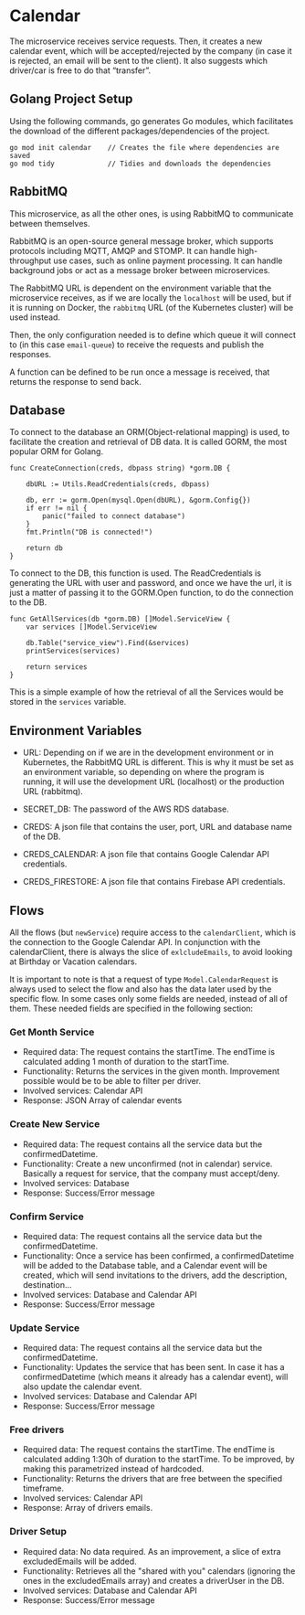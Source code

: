 # Calendar

The microservice receives service requests. Then, it creates a new calendar event, which will be accepted/rejected by
the company (in case it is rejected, an email will be sent to the client). It also suggests which driver/car is free to
do that “transfer”.

## Golang Project Setup

Using the following commands, go generates Go modules, which facilitates the download of the different
packages/dependencies of the project.

```
go mod init calendar    // Creates the file where dependencies are saved
go mod tidy             // Tidies and downloads the dependencies
```

## RabbitMQ

This microservice, as all the other ones, is using RabbitMQ to communicate between themselves.

RabbitMQ is an open-source general message broker, which supports protocols including MQTT, AMQP and STOMP. It can
handle high-throughput use cases, such as online payment processing. It can handle background jobs or act as a message
broker between microservices.

The RabbitMQ URL is dependent on the environment variable that the microservice receives, as if we are locally
the `localhost` will be used, but if it is running on Docker, the `rabbitmq` URL (of the Kubernetes cluster) will be
used instead.

Then, the only configuration needed is to define which queue it will connect to (in this case `email-queue`) to receive
the requests and publish the responses.

A function can be defined to be run once a message is received, that returns the response to send back.

## Database

To connect to the database an ORM(Object-relational mapping) is used, to facilitate the creation and retrieval of DB
data. It is called GORM, the most popular ORM for Golang.

```
func CreateConnection(creds, dbpass string) *gorm.DB {

	dbURL := Utils.ReadCredentials(creds, dbpass)

	db, err := gorm.Open(mysql.Open(dbURL), &gorm.Config{})
	if err != nil {
		panic("failed to connect database")
	}
	fmt.Println("DB is connected!")

	return db
}
```

To connect to the DB, this function is used. The ReadCredentials is generating the URL with user and password, and once
we have the url, it is just a matter of passing it to the GORM.Open function, to do the connection to the DB.

```
func GetAllServices(db *gorm.DB) []Model.ServiceView {
	var services []Model.ServiceView

	db.Table("service_view").Find(&services)
	printServices(services)

	return services
}
```

This is a simple example of how the retrieval of all the Services would be stored in the `services` variable.

## Environment Variables

- URL: Depending on if we are in the development environment or in Kubernetes, the RabbitMQ URL is different. This is
  why it must be set as an environment variable, so depending on where the program is running, it will use the
  development URL (localhost) or the production URL (rabbitmq).

- SECRET_DB: The password of the AWS RDS database.

- CREDS: A json file that contains the user, port, URL and database name of the DB.

- CREDS_CALENDAR: A json file that contains Google Calendar API credentials.

- CREDS_FIRESTORE: A json file that contains Firebase API credentials.

## Flows

All the flows (but `newService`) require access to the `calendarClient`, which is the connection to the Google Calendar
API. In conjunction with the calendarClient, there is always the slice of `exlcludeEmails`, to avoid looking at Birthday
or Vacation calendars.

It is important to note is that a request of type `Model.CalendarRequest` is always used to select the flow and also has
the data later used by the specific flow. In some cases only some fields are needed, instead of all of them. These
needed fields are specified in the following section:

### Get Month Service

- Required data: The request contains the startTime. The endTime is calculated adding 1 month of duration to the
  startTime.
- Functionality: Returns the services in the given month. Improvement possible would be to be able to filter per driver.
- Involved services: Calendar API
- Response: JSON Array of calendar events

### Create New Service

- Required data: The request contains all the service data but the confirmedDatetime.
- Functionality: Create a new unconfirmed (not in calendar) service. Basically a request for service, that the company
  must accept/deny.
- Involved services: Database
- Response: Success/Error message

### Confirm Service

- Required data: The request contains all the service data but the confirmedDatetime.
- Functionality: Once a service has been confirmed, a confirmedDatetime will be added to the Database table, and a
  Calendar event will be created, which will send invitations to the drivers, add the description, destination...
- Involved services: Database and Calendar API
- Response: Success/Error message

### Update Service

- Required data: The request contains all the service data but the confirmedDatetime.
- Functionality: Updates the service that has been sent. In case it has a confirmedDatetime (which means it already has
  a calendar event), will also update the calendar event.
- Involved services: Database and Calendar API
- Response: Success/Error message

### Free drivers

- Required data: The request contains the startTime. The endTime is calculated adding 1:30h of duration to the
  startTime. To be improved, by making this parametrized instead of hardcoded.
- Functionality: Returns the drivers that are free between the specified timeframe.
- Involved services: Calendar API
- Response: Array of drivers emails.

### Driver Setup

- Required data: No data required. As an improvement, a slice of extra excludedEmails will be added.
- Functionality: Retrieves all the "shared with you" calendars (ignoring the ones in the excludedEmails array) and
  creates a driverUser in the DB.
- Involved services: Database and Calendar API
- Response: Success/Error message